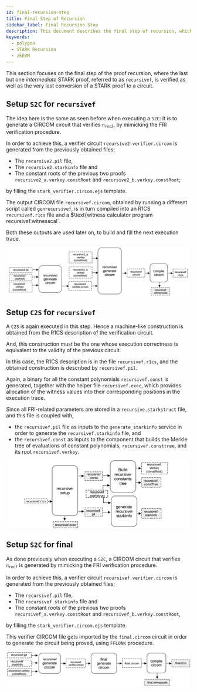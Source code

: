```yaml
---
id: final-recursion-step
title: Final Step of Recursion
sidebar_label: Final Recursion Step
description: This document describes the final step of recursion, which involves conversion between a STARK and circuit needed for the Aggregation Stage.
keywords:
  - polygon
  - STARK Recursion
  - zkEVM
---
```


This section focuses on the final step of the proof recursion, where the last but one _intermediate_ STARK proof, referred to as `recursivef`, is verified as well as the very last conversion of a STARK proof to a circuit.

## Setup `S2C` for `recursivef`

The idea here is the same as seen before when executing a `S2C`: It is to generate a CIRCOM circuit that verifies $\mathtt{\pi_{rec2}}$, by mimicking the FRI verification procedure.

In order to achieve this, a verifier circuit `recursive2.verifier.circom` is generated from the previously obtained files;

- The `recursive2.pil` file,
- The `recursive2.starkinfo` file and
- The constant roots of the previous two proofs $\mathtt{recursive2\_} \texttt{a.verkey.constRoot}$ and $\mathtt{recursive2\_b.} \texttt{verkey.constRoot}$;

by filling the $\mathtt{stark\_} \texttt{verifier.circom.ejs}$ template.

The output CIRCOM file `recursivef.circom`, obtained by running a different script called `genrecursivef`, is in turn compiled into an R1CS `recursivef.r1cs` file and a \$\text{witness calculator program` `recursivef.witnesscal`.

Both these outputs are used later on, to build and fill the next execution trace.

![Figure 19: Convert the `recursive2` STARK to its verifier circuit called `recursivef`.](figures/19prf-rec-recursive2-stark-to-recursivef-circuit.png)

## Setup `C2S` for `recursivef`

A `C2S` is again executed in this step. Hence a machine-like construction is obtained from the R1CS description of the verification circuit.

And, this construction must be the one whose execution correctness is equivalent to the validity of the previous circuit.

In this case, the R1CS description is in the file `recursivef.r1cs`, and the obtained construction is described by `recursivef.pil`.

Again, a binary for all the constant polynomials `recursivef.const` is generated, together with the helper file `recursivef.exec`, which provides allocation of the witness values into their corresponding positions in the execution trace.

Since all FRI-related parameters are stored in a `recursive.starkstruct` file, and this file is coupled with,

- the `recursivef.pil` file as inputs to the $\mathtt{generate\_starkinfo}$ service in order to generate the `recursivef.starkinfo` file, and
- the `recursivef.const` as inputs to the component that builds the Merkle tree of evaluations of constant polynomials, `recursivef.consttree`, and its root `recursivef.verkey`.

![Figure 20: Convert the `recursivef` circuit to its associated STARK.](figures/20prf-rec-recursivef-circuit-2-stark.png)

## Setup `S2C` for final

As done previously when executing a `S2C`, a CIRCOM circuit that verifies $\mathtt{\pi_ {recf}}$ is generated by mimicking the FRI verification procedure.

In order to achieve this, a verifier circuit `recursivef.verifier.circom` is generated from the previously obtained files;

- The `recursivef.pil` file,
- The `recursivef.starkinfo` file and
- The constant roots of the previous two proofs $\mathtt{recursivef\_} \texttt{a.verkey.constRoot}$ and $\mathtt{recursivef\_b.} \texttt{verkey.constRoot}$,

by filling the $\mathtt{stark\_} \texttt{verifier.circom.ejs}$ template.

This verifier CIRCOM file gets imported by the `final.circom` circuit in order to generate the circuit being proved, using `FFLONK` procedure.

![Convert the `recursivef` STARK to its verifier circuit called `final.circom}$.](figures/21prf-rec-recursivef-stark-to-final-circom.png)
